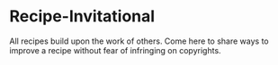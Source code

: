 Recipe-Invitational
===================

All recipes build upon the work of others.  Come here to share ways to improve a recipe without fear of infringing on copyrights. 
